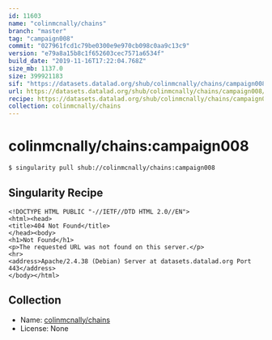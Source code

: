 ```yaml
---
id: 11603
name: "colinmcnally/chains"
branch: "master"
tag: "campaign008"
commit: "027961fcd1c79be0300e9e970cb098c0aa9c13c9"
version: "e79a8a15b8c1f652603cec7571a6534f"
build_date: "2019-11-16T17:22:04.768Z"
size_mb: 1137.0
size: 399921183
sif: "https://datasets.datalad.org/shub/colinmcnally/chains/campaign008/2019-11-16-027961fc-e79a8a15/e79a8a15b8c1f652603cec7571a6534f.sif"
url: https://datasets.datalad.org/shub/colinmcnally/chains/campaign008/2019-11-16-027961fc-e79a8a15/
recipe: https://datasets.datalad.org/shub/colinmcnally/chains/campaign008/2019-11-16-027961fc-e79a8a15/Singularity
collection: colinmcnally/chains
---
```


# colinmcnally/chains:campaign008

```bash
$ singularity pull shub://colinmcnally/chains:campaign008
```

## Singularity Recipe

```singularity
<!DOCTYPE HTML PUBLIC "-//IETF//DTD HTML 2.0//EN">
<html><head>
<title>404 Not Found</title>
</head><body>
<h1>Not Found</h1>
<p>The requested URL was not found on this server.</p>
<hr>
<address>Apache/2.4.38 (Debian) Server at datasets.datalad.org Port 443</address>
</body></html>
```

## Collection

 - Name: [colinmcnally/chains](https://github.com/colinmcnally/chains)
 - License: None

